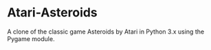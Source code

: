 # Atari-Asteroids
A clone of the classic game Asteroids by Atari in Python 3.x using the Pygame module.
